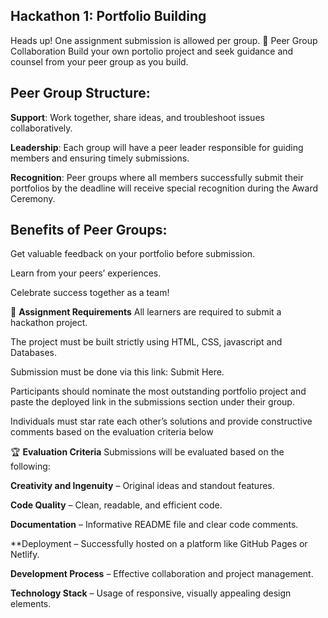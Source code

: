 ## Hackathon 1: Portfolio Building

Heads up!
One assignment submission is allowed per group.
🔹 Peer Group Collaboration
Build your own portolio project and seek guidance and counsel from your peer group as you build. 

## Peer Group Structure:
**Support**: Work together, share ideas, and troubleshoot issues collaboratively.

**Leadership**: Each group will have a peer leader responsible for guiding members and ensuring timely submissions.

**Recognition**: Peer groups where all members successfully submit their portfolios by the deadline will receive special recognition during the Award Ceremony.

## Benefits of Peer Groups:
Get valuable feedback on your portfolio before submission.

Learn from your peers’ experiences.

Celebrate success together as a team!

📂 **Assignment Requirements**
All learners are required to submit a hackathon project.

The project must be built strictly using HTML, CSS, javascript and Databases.

Submission must be done via this link: Submit Here.

Participants should nominate the most outstanding portfolio project and paste the deployed link in the submissions section under their group.

Individuals must star rate each other’s solutions and provide constructive comments based on the evaluation criteria below

🏆 **Evaluation Criteria**
Submissions will be evaluated based on the following:

**Creativity and Ingenuity** – Original ideas and standout features.

**Code Quality** – Clean, readable, and efficient code.

**Documentation**  – Informative README file and clear code comments.

**Deployment – Successfully hosted on a platform like GitHub Pages or Netlify.

**Development Process**  – Effective collaboration and project management.

**Technology Stack** – Usage of responsive, visually appealing design elements.

